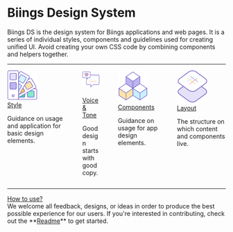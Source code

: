 <h1 class="title is-2">Biings <span class="has-text-weight-light">Design System</span></h1>
<p class="subtitle is-5">
    <span class="has-text-weight-semibold">Biings DS</span> is the design system for Biings applications and web pages. It is a series of individual styles, components and guidelines used for creating unified UI.
    Avoid creating your own CSS code by combining components and helpers together.
</p>

<hr>


<div class="columns is-multiline is-mobile is-variable is-5">
    <div class="column is-half-desktop is-full-tablet">
        <div class="level">
            <div class="media-left"><img src="media/style.png" width="70"/> &nbsp;&nbsp;</div>
            <div class="media-content">
                <a href="#/doc-color" class="title is-3 is-link is-relaxed has-text-weight-light">Style</a><br>
                <p>Guidance on usage and application for basic design elements.</p>
            </div>
        </div>
    </div>
    <div class="column is-12 is-hidden-desktop"></div>
    <div class="column is-half-desktop is-full-tablet">
        <div class="level">
            <div class="media-left"><img src="media/voice.png" width="70"/> &nbsp;&nbsp;</div>
            <div class="media-content">
                <a href="#/doc-voice" class="title is-3 is-relaxed is-link has-text-weight-light">Voice & Tone</a><br>
                <p>Good design starts<br>with good copy.</p>
            </div>
        </div>
    </div>
    <div class="column is-12"></div>
    <div class="column is-half-desktop is-full-tablet">
        <div class="level">
            <div class="media-left"><img src="media/appcomp.png" width="70"/> &nbsp;&nbsp;</div>
            <div class="media-content">
                <a href="#/doc-button" class="title is-3 is-link is-relaxed has-text-weight-light">Components</a><br>
                <p>Guidance on usage for app design elements.</p>
            </div>
        </div>
    </div>
    <div class="column is-12 is-hidden-desktop"></div>
    <div class="column is-half-desktop is-full-tablet">
        <div class="level">
            <div class="media-left"><img src="media/layout.png" width="70"/> &nbsp;&nbsp;</div>
            <div class="media-content">
                <a href="#/doc-columns" class="title is-3 is-link has-text-weight-light is-relaxed">Layout</a><br>
                <p>The structure on which content and components live.</p>
            </div>
        </div>
    </div>
</div>

<hr class="is-large">

<div class="box is-bordered is-relaxed">
        <div class="title is-spaced is-4 has-text-grey-dark has-text-weight-normal">
                <a href="#/readme">How to use?</a>
        </div>
        <div class="subtitle is-6 has-text-grey-dark">
            We welcome all feedback, designs, or ideas in order to produce the best possible experience for our users. If you're interested in contributing, check out the **<a href="#/readme">Readme</a>** to get started.
        </div>
</div>